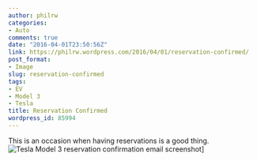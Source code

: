 ```yaml
---
author: philrw
categories:
- Auto
comments: true
date: "2016-04-01T23:50:56Z"
link: https://philrw.wordpress.com/2016/04/01/reservation-confirmed/
post_format:
- Image
slug: reservation-confirmed
tags:
- EV
- Model 3
- Tesla
title: Reservation Confirmed
wordpress_id: 85994
---
```


This is an occasion when having reservations is a good thing. ![Tesla Model 3 reservation confirmation email screenshot](/images/Screen-Shot-2016-04-01-at-17.47.44.png)]
